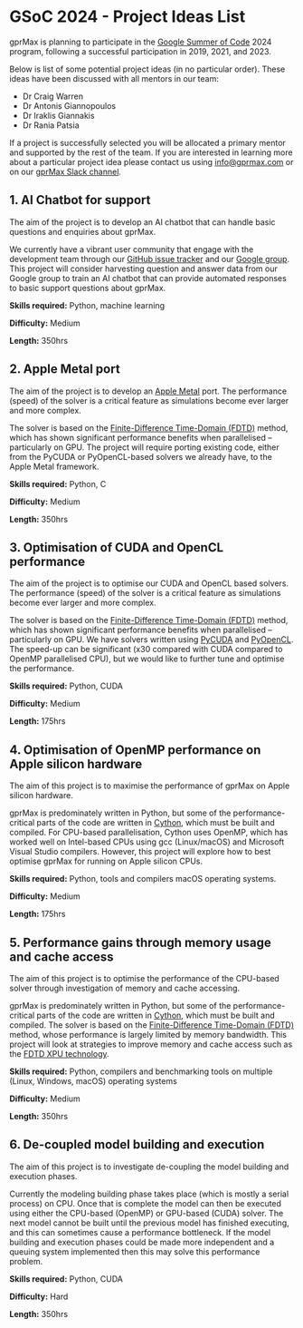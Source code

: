 # GSoC 2024 - Project Ideas List

gprMax is planning to participate in the [Google Summer of Code](https://summerofcode.withgoogle.com) 2024 program, following a successful participation in 2019, 2021, and 2023. 

Below is list of some potential project ideas (in no particular order). These ideas have been discussed with all mentors in our team: 
- Dr Craig Warren
- Dr Antonis Giannopoulos
- Dr Iraklis Giannakis
- Dr Rania Patsia

If a project is successfully selected you will be allocated a primary mentor and supported by the rest of the team. If you are interested in learning more about a particular project idea please contact us using [info@gprmax.com](mailto:info@gprmax.com) or on our [gprMax Slack channel](https://gprmax-fdtd.slack.com). 


## 1. AI Chatbot for support

The aim of the project is to develop an AI chatbot that can handle basic questions and enquiries about gprMax.

We currently have a vibrant user community that engage with the development team through our [GitHub issue tracker](https://github.com/gprMax/gprMax/issues) and our [Google group](https://groups.google.com/g/gprmax). This project will consider harvesting question and answer data from our Google group to train an AI chatbot that can provide automated responses to basic support questions about gprMax.

**Skills required:** Python, machine learning

**Difficulty:** Medium

**Length:** 350hrs


## 2. Apple Metal port

The aim of the project is to develop an [Apple Metal](https://developer.apple.com/metal/) port. The performance (speed) of the solver is a critical feature as simulations become ever larger and more complex.

The solver is based on the [Finite-Difference Time-Domain (FDTD)](https://en.wikipedia.org/wiki/Finite-difference_time-domain_method) method, which has shown significant performance benefits when parallelised – particularly on GPU. The project will require porting existing code, either from the PyCUDA or PyOpenCL-based solvers we already have, to the Apple Metal framework.

**Skills required:** Python, C

**Difficulty:** Medium

**Length:** 350hrs


## 3. Optimisation of CUDA and OpenCL performance

The aim of the project is to optimise our CUDA and OpenCL based solvers. The performance (speed) of the solver is a critical feature as simulations become ever larger and more complex.

The solver is based on the [Finite-Difference Time-Domain (FDTD)](https://en.wikipedia.org/wiki/Finite-difference_time-domain_method) method, which has shown significant performance benefits when parallelised – particularly on GPU. We have solvers written using [PyCUDA](https://github.com/inducer/pycuda) and [PyOpenCL](https://github.com/inducer/pyopencl). The speed-up can be significant (x30 compared with CUDA compared to OpenMP parallelised CPU), but we would like to further tune and optimise the performance. 

**Skills required:** Python, CUDA

**Difficulty:** Medium

**Length:** 175hrs


## 4. Optimisation of OpenMP performance on Apple silicon hardware

The aim of this project is to maximise the performance of gprMax on Apple silicon hardware.

gprMax is predominately written in Python, but some of the performance-critical parts of the code are written in [Cython](https://cython.org), which must be built and compiled. For CPU-based parallelisation, Cython uses OpenMP, which has worked well on Intel-based CPUs using gcc (Linux/macOS) and Microsoft Visual Studio compilers. However, this project will explore how to best optimise gprMax for running on Apple silicon CPUs.

**Skills required:** Python, tools and compilers macOS operating systems.

**Difficulty:** Medium

**Length:** 175hrs


## 5. Performance gains through memory usage and cache access

The aim of this project is to optimise the performance of the CPU-based solver through investigation of memory and cache accessing.

gprMax is predominately written in Python, but some of the performance-critical parts of the code are written in [Cython](https://cython.org), which must be built and compiled. The solver is based on the [Finite-Difference Time-Domain (FDTD)](https://en.wikipedia.org/wiki/Finite-difference_time-domain_method) method, whose performance is largely limited by memory bandwidth. This project will look at strategies to improve memory and cache access such as the [FDTD XPU technology](https://ieeexplore.ieee.org/abstract/document/7481533). 

**Skills required:** Python, compilers and benchmarking tools on multiple (Linux, Windows, macOS) operating systems

**Difficulty:** Medium

**Length:** 350hrs


## 6. De-coupled model building and execution

The aim of this project is to investigate de-coupling the model building and execution phases.

Currently the modeling building phase takes place (which is mostly a serial process) on CPU. Once that is complete the model can then be executed using either the CPU-based (OpenMP) or GPU-based (CUDA) solver. The next model cannot be built until the previous model has finished executing, and this can sometimes cause a performance bottleneck. If the model building and execution phases could be made more independent and a queuing system implemented then this may solve this performance problem.

**Skills required:** Python, CUDA

**Difficulty:** Hard

**Length:** 350hrs
